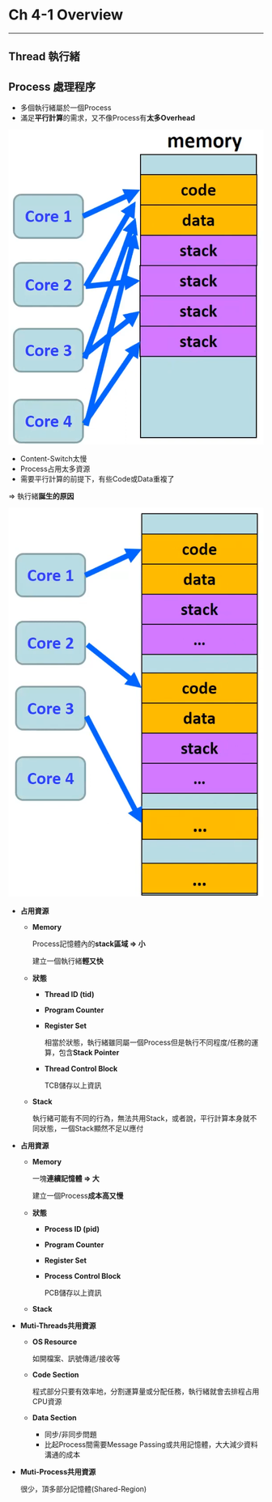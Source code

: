 # Ch 4-1 Overview

---

## Thread 執行緒

## Process 處理程序

- 多個執行緒屬於一個Process
- 滿足**平行計算**的需求，又不像Process有**太多Overhead**

![Untitled](Ch%204-1%20Overview%205f611be15cac4f3ab46cf1ad8f6d2fed/Untitled.png)

- Content-Switch太慢
- Process占用太多資源
- 需要平行計算的前提下，有些Code或Data重複了

⇒ 執行緒**誕生的原因**

![Untitled](Ch%204-1%20Overview%205f611be15cac4f3ab46cf1ad8f6d2fed/Untitled%201.png)

- **占用資源**
    - **Memory**
        
        Process記憶體內的**stack區域 ⇒ 小**
        
        建立一個執行緒**輕又快**
        
    - **狀態**
        - **Thread ID (tid)**
        - **Program Counter**
        - **Register Set**
            
            相當於狀態，執行緒雖同屬一個Process但是執行不同程度/任務的運算，包含**Stack Pointer**
            
        - **Thread Control Block**
            
            TCB儲存以上資訊
            
    - **Stack**
        
        執行緒可能有不同的行為，無法共用Stack，或者說，平行計算本身就不同狀態，一個Stack顯然不足以應付
        

- **占用資源**
    - **Memory**
        
        一塊**連續記憶體 ⇒ 大**
        
        建立一個Process**成本高又慢**
        
    - **狀態**
        - **Process ID (pid)**
        - **Program Counter**
        - **Register Set**
        - **Process Control Block**
            
            PCB儲存以上資訊
            
    - **Stack**

- **Muti-Threads共用資源**
    - **OS Resource**
        
        如開檔案、訊號傳遞/接收等
        
    - **Code Section**
        
        程式部分只要有效率地，分割運算量或分配任務，執行緒就會去排程占用CPU資源
        
    - **Data Section**
        - 同步/非同步問題
        - 比起Process間需要Message Passing或共用記憶體，大大減少資料溝通的成本

- **Muti-Process共用資源**
    
    很少，頂多部分記憶體(Shared-Region)